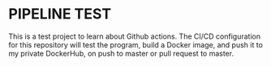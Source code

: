 # PIPELINE TEST

This is a test project to learn about Github actions. The CI/CD configuration for this repository will test the program, build a Docker image, and push it to my private DockerHub, on push to master or pull request to master.